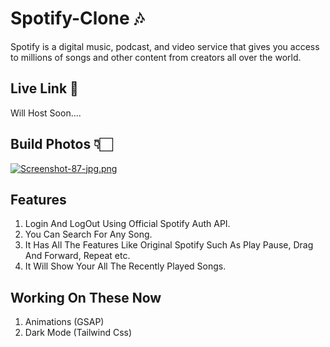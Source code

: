 # Spotify-Clone 🎶

Spotify is a digital music, podcast, and video service that gives you access to millions of songs and other content from creators all over the world.

## Live Link 🔗

Will Host Soon....

## Build Photos 👇🏻

[![Screenshot-87-jpg.png](https://i.postimg.cc/YC392xmn/Screenshot-87-jpg.png)](https://postimg.cc/688wYncn)

## Features

1. Login And LogOut Using Official Spotify Auth API.
2. You Can Search For Any Song.
3. It Has All The Features Like Original Spotify Such As Play Pause, Drag And Forward, Repeat etc.
4. It Will Show Your All The Recently Played Songs.

## Working On These Now

1. Animations (GSAP)
2. Dark Mode (Tailwind Css)
